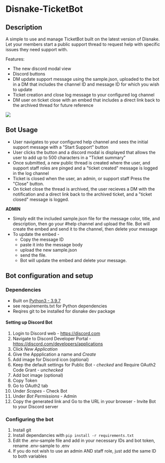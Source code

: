 # Disnake-TicketBot

## Description

A simple to use and manage TicketBot built on the latest version of Disnake.  Let your members start a public support thread to request help with specific issues they need support with.

Features:
- The new discord modal view
- Discord buttons
- DM update support message using the sample.json, uploaded to the bot in a DM that includes the channel ID and message ID for which you wish to update
- Ticket creation and close log message to your configured log channel
- DM user on ticket close with an embed that includes a direct link back to the archived thread for future reference


<img src= "https://thumbs.gfycat.com/ImpishQuaintCanine-size_restricted.gif" />



## Bot Usage

- User navigates to your configured help channel and sees the initial support message with a "Start Support" button
- User clicks the button and a discord modal is displayed that allows the user to add up to 500 characters in a "Ticket summary"
- Once submitted, a new public thread is created where the user, and support staff roles are pinged and a "ticket created" message is logged in the log channel
- Ticket is closed when the user, an admin, or support staff Press the "Close" button.
- On ticket close the thread is archived, the user recieves a DM with the notification and a direct link back to the archived ticket, and a "ticket closed" message is logged.

**ADMIN**
- Simply edit the included sample.json file for the message color, title, and description, then go your #help channel and upload the file.  Bot will create the embed and send it to the channel, then delete your message
- To update the embed -
    - Copy the message ID
    - paste it into the message body
    - upload the new sample.json
    - send the file.
    - Bot will update the embed and delete your message.

## Bot configuration and setup

### Dependencies
* Built on [Python3 - 3.9.7](https://www.python.org/downloads/)
* see requirements.txt for Python dependencies
* Reqires git to be installed for disnake dev package


#### Setting up Discord Bot
1. Login to Discord web - https://discord.com
2. Navigate to Discord Developer Portal - https://discord.com/developers/applications
3. Click *New Application*
4. Give the Appplication a name and *Create*
5. Add image for Discord icon (optional)
7. Keep the default settings for Public Bot - *checked* and Require OAuth2 Code Grant - *unchecked*
8. Add bot image (optional)
9. Copy Token
10. Go to OAuth2 tab
11. Under *Scopes* - Check Bot
12. Under *Bot Permissions* - Admin
13. Copy the generated link and Go to the URL in your browser - Invite Bot to your Discord server

### Configuring the bot
1. Install git
2. Install dependancies with `pip install -r requirements.txt`
3. Edit the .env-sample file and add in your necessary IDs and bot token, rename .env-sample to .env
4. If you do not wish to use an admin AND staff role, just add the same ID to both variables




